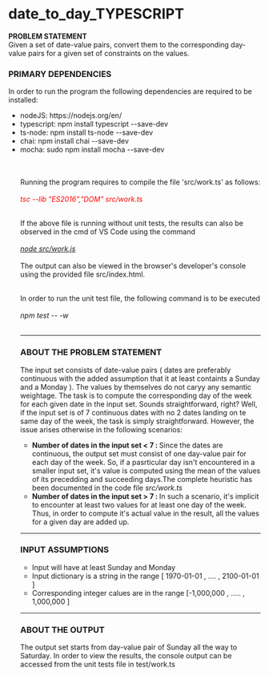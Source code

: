 # date_to_day_TYPESCRIPT
<b>PROBLEM STATEMENT</b><br>
Given a set of date-value pairs, convert them to the corresponding day-value pairs for a given set of constraints on the values.

### PRIMARY DEPENDENCIES

In order to run the program the following dependencies are required to be installed:
<ul>
  <li>nodeJS: https://nodejs.org/en/ </li>
  <li>typescript: npm install typescript --save-dev</li>
  <li>ts-node: npm install ts-node --save-dev</li>
  <li>chai:  npm install chai --save-dev</li>
  <li>mocha: sudo npm install mocha --save-dev</li><br><br>
    
Running the program requires to compile the file 'src/work.ts' as follows:<br><br>
<i><font color='red'>tsc --lib "ES2016","DOM" src/work.ts</font></i><br><br>

If the above file is running without unit tests, the results can also be observed in the cmd of VS Code using the command<br><br>
<i><u>node src/work.js</u></i><br><br>
The output can also be viewed in the browser's developer's console using the provided file src/index.html.<br><br>

In order to run the unit test file, the following command is to be executed<br><br>
<i>npm test -- -w</i><br><br>

<hr>

### ABOUT THE PROBLEM STATEMENT
The input set consists of date-value pairs ( dates are preferably continuous with the added assumption that it at least containts a Sunday and a Monday ). The values by themselves do not caryy any semantic weightage. The task is to compute the corresponding day of the week for each given date in the input set. Sounds straightforward, right? Well, if the input set is of 7 continuous dates with no 2 dates landing on te same day of the week, the task is simply straightforward. However, the issue arises otherwise in the following scenarios:<br>
<ul>
  <li><b>Number of dates in the input set < 7 : </b> Since the dates are continuous, the output set must consist of one day-value pair for each day of the week. So, if a pasrticular day isn't encountered in a smaller input set, it's value is computed using the mean of the values of its precedding and succeeding days.The complete heuristic has been documented in the code file <i>src/work.ts</i></li>
  <li><b>Number of dates in the input set > 7 : </b> In such a scenario, it's implicit to encounter at least two values for at least one day of the week. Thus, in order to compute it's actual value in the result, all the values for a given day are added up.</li>   
</ul>

<hr>

### INPUT ASSUMPTIONS
<ul>
  <li>Input will have at least Sunday and Monday</li>
  <li>Input dictionary is a string in the range [ 1970-01-01 , .... , 2100-01-01 ] </li>
  <li>Corresponding integer calues are in the range [-1,000,000 , ..... , 1,000,000 ]</li>
</ul>

<hr>

### ABOUT THE OUTPUT
The output set starts from day-value pair of Sunday all the way to Saturday. In order to view the results, the console output can be accessed from the unit tests file in test/work.ts

